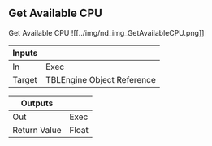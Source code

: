 ## Get Available CPU
Get Available CPU
![[../img/nd_img_GetAvailableCPU.png]]

|Inputs||
|--|--|
| In | Exec |
| Target | TBLEngine Object Reference |

|Outputs||
|--|--|
| Out | Exec |
| Return Value | Float |
